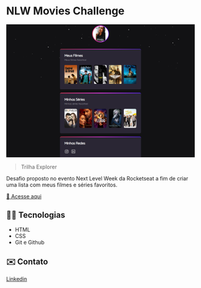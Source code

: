 # NLW Movies Challenge

![preview](./.github/preview.png)

> Trilha Explorer

Desafio proposto no evento Next Level Week da Rocketseat a fim de criar uma lista com meus filmes e séries favoritos.

[ 🔗 Acesse aqui <a href="https://btwbeatriz.github.io/nlw-movies-challenge-explorer/">]()
## 👩‍💻 Tecnologias

- HTML
- CSS
- Git e Github

## ✉️ Contato
[Linkedin](https://www.linkedin.com/in/beatriz-fernandes-a41569238/)